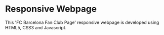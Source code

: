 # Responsive Webpage
This 'FC Barcelona Fan Club Page' responsive webpage is developed using HTML5, CSS3 and Javascript.
